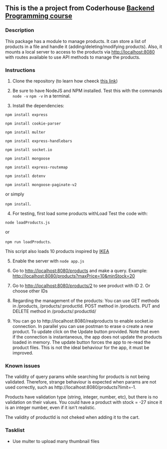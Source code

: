 ## This is the a project from Coderhouse [Backend Programming course ](http://https://www.coderhouse.es/online/programacion-backend "link")

### Description
This package has a module to manage products. It can store a list of products in a file and handle it (adding/deleting/modifying products). Also, it mounts a local server to access to the products via [http://localhost:8080](http://localhost:8080) with routes available to use API methods to manage the products.

### Instructions

1. Clone the repository (to learn how cheeck [this link](https://docs.github.com/en/desktop/contributing-and-collaborating-using-github-desktop/adding-and-cloning-repositories/cloning-and-forking-repositories-from-github-desktop))

2. Be sure to have NodeJS and NPM installed. Test this with the commands
	`node -v`
	`npm -v`
in a terminal.

3. Install the dependencies:

`npm install express`

`npm install cookie-parser`

`npm install multer`

`npm install express-handlebars`

`npm install socket.io`

`npm install mongoose`

`npm install express-routemap`

`npm install dotenv`

`npm install mongoose-paginate-v2`

or simply

`npm install`.

4. For testing, first load some products withLoad Test the code with:

`node loadProducts.js`

or

`npm run loadProducts`.

This script also loads 10 products inspired by [IKEA](https://www.ikea.com/ie/en/cat/kitchen-utensils-kt002/)


5. Enable the server with
`node app.js`


6. Go to [http://localhost:8080/products](http://localhost:8080/products) and make a query. Example: [http://localhost:8080/products?maxPrice=10&minStock=20](http://localhost:8080/products?maxPrice=10&minStock=20)

7. Go to [http://localhost:8080/products/2](http://localhost:8080/products/2) to see product with ID 2. Or choose other IDs

8. Regarding the management of the products: You can use GET methods in /products, /products/:productId. POST method in /products. PUT and DELETE method in  /products/:productId/

9. You can go to http://localhost:8080/realproducts to enable socket.io connection. In parallel you can use postman to erase o create a new product. To update click on the Update button provided. Note that even if the connection is instantaneous, the app does not update the products loaded in memory. The update button forces the app to re-read the product files. This is not the ideal behaviour for the app, it must be improved.

### Known issues

The validity of query params while searching for products is not being validated. Therefore, strange behaviour is expected when params are not used correctly, such as http://localhost:8080/products?limit=-1.

Products have validation type (string, integer, number, etc), but there is no validation on their values. You could have a product with stock = -27 since it is an integer number, even if it isn't realistic.

The validity of productId is not cheked when adding it to the cart.

### Tasklist

- Use multer to upload many thumbnail files